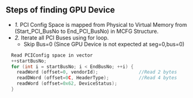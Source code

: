 ## Steps of finding GPU Device
- *1.* PCI Config Space is mapped from Physical to Virtual Memory from (Start_PCI_BusNo to End_PCI_BusNo) in MCFG Structure.
- *2.* Iterate all PCI Buses using for loop.
  - Skip Bus=0 (Since GPU Device is not expected at seg=0,bus=0)
```c++
  Read PCIConfig space in vector
  ++startBusNo;
  for (int i = startBusNo; i < EndBusNo; ++i) {
    readWord (offset=0, vendorId);               //Read 2 bytes
    readDWord (offset=0C, HeaderType);           //Read 4 bytes
    readWord (offset=0x62, DeviceStatus);
  }
```
